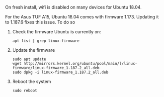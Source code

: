 On fresh install, wifi is disabled on many devices for Ubuntu 18.04.

For the Asus TUF A15, Ubuntu 18.04 comes with firmware 1.173. Updating it to 1.187.6 fixes this issue. To do so 

1) Check the firmware Ubuntu is currently on: 

       apt list | grep linux-firmware

2) Update the firmware
      
       sudo apt update
       wget http://mirrors.kernel.org/ubuntu/pool/main/l/linux-firmware/linux-firmware_1.187.2_all.deb
       sudo dpkg -i linux-firmware_1.187.2_all.deb

3) Reboot the system
       
       sudo reboot

